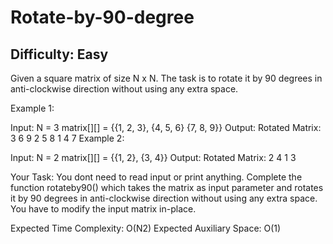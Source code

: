 # Rotate-by-90-degree

## Difficulty: Easy

Given a square matrix of size N x N. The task is to rotate it by 90 degrees in anti-clockwise direction without using any extra space. 

Example 1:

Input:
N = 3 
matrix[][] = {{1, 2, 3},
              {4, 5, 6}
              {7, 8, 9}}
Output: 
Rotated Matrix:
3 6 9
2 5 8
1 4 7
Example 2:

Input:
N = 2
matrix[][] = {{1, 2},
              {3, 4}}
Output: 
Rotated Matrix:
2 4
1 3

Your Task:
You dont need to read input or print anything. Complete the function rotateby90() which takes the matrix as input parameter and rotates it by 90 degrees in anti-clockwise direction without using any extra space. You have to modify the input matrix in-place. 

Expected Time Complexity: O(N2)
Expected Auxiliary Space: O(1)
